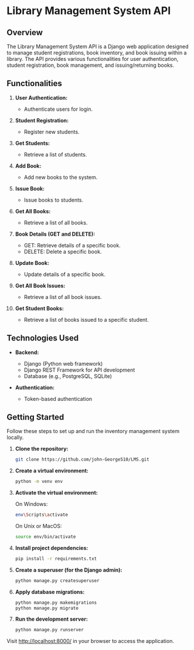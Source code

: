 # Library Management System API

## Overview

The Library Management System API is a Django web application designed to manage student registrations, book inventory, and book issuing within a library. The API provides various functionalities for user authentication, student registration, book management, and issuing/returning books.

## Functionalities

1. **User Authentication:**
   - Authenticate users for login.

2. **Student Registration:**
   - Register new students.

3. **Get Students:**
   - Retrieve a list of students.

4. **Add Book:**
   - Add new books to the system.

5. **Issue Book:**
   - Issue books to students.

6. **Get All Books:**
   - Retrieve a list of all books.

7. **Book Details (GET and DELETE):**
   - GET: Retrieve details of a specific book.
   - DELETE: Delete a specific book.

8. **Update Book:**
   - Update details of a specific book.

9. **Get All Book Issues:**
   - Retrieve a list of all book issues.

10. **Get Student Books:**
    - Retrieve a list of books issued to a specific student.

## Technologies Used

- **Backend:**
  - Django (Python web framework)
  - Django REST Framework for API development
  - Database (e.g., PostgreSQL, SQLite)

- **Authentication:**
  - Token-based authentication

## Getting Started

Follow these steps to set up and run the inventory management system locally.

1. **Clone the repository:**

    ```bash
    git clone https://github.com/john-George510/LMS.git
    ```

2. **Create a virtual environment:**

    ```bash
    python -m venv env
    ```

3. **Activate the virtual environment:**

    On Windows:

    ```bash
    env\Scripts\activate
    ```

    On Unix or MacOS:

    ```bash
    source env/bin/activate
    ```

4. **Install project dependencies:**

    ```bash
    pip install -r requirements.txt
    ```

5. **Create a superuser (for the Django admin):**

    ```bash
    python manage.py createsuperuser
    ```

6. **Apply database migrations:**

    ```bash
    python manage.py makemigrations
    python manage.py migrate
    ```

7. **Run the development server:**

    ```bash
    python manage.py runserver
    ```

Visit [http://localhost:8000/](http://localhost:8000/) in your browser to access the application.
``` 
